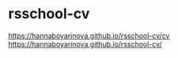 # rsschool-cv

https://hannaboyarinova.github.io/rsschool-cv/cv
https://hannaboyarinova.github.io/rsschool-cv/
